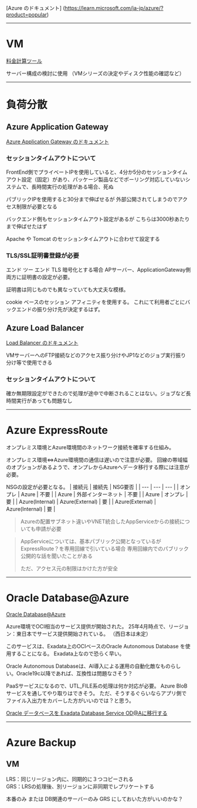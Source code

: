 
[Azure のドキュメント]
(https://learn.microsoft.com/ja-jp/azure/?product=popular)

--------------------------------------------------
# VM

[料金計算ツール](https://azure.microsoft.com/ja-jp/pricing/calculator/)

サーバー構成の検討に使用
（VMシリーズの決定やディスク性能の確認など）

--------------------------------------------------
# 負荷分散

## Azure Application Gateway

[Azure Application Gateway のドキュメント](https://learn.microsoft.com/ja-jp/azure/application-gateway/)

### セッションタイムアウトについて

FrontEnd側でプライベートIPを使用していると、4分か5分のセッションタイムアウト設定（固定）があり、パッケージ製品などでポーリング対応していないシステムで、長時間実行の処理がある場合、死ぬ

パブリックIPを使用すると30分まで伸ばせるが
外部公開されてしまうのでアクセス制限が必要となる

バックエンド側もセッションタイムアウト設定があるが
こちらは3000秒あたりまで伸ばせたはず

Apache や Tomcat のセッションタイムアウトに合わせて設定する

### TLS/SSL証明書登録が必要

エンド ツー エンド TLS 暗号化とする場合 
APサーバー、ApplicationGateway側両方に証明書の設定が必要。

証明書は同じものでも異なっていても大丈夫な模様。

cookie ベースのセッション アフィニティを使用する。
これにて利用者ごとにバックエンドの振り分け先が決定するはず。


## Azure Load Balancer

[Load Balancer のドキュメント](https://learn.microsoft.com/ja-jp/azure/load-balancer/)

VMサーバーへのFTP接続などのアクセス振り分けやJP1などのジョブ実行振り分け等で使用できる

### セッションタイムアウトについて

確か無期限設定ができたので処理が途中で中断されることはない。ジョブなど長時間実行があっても問題なし

--------------------------------------------------
# Azure ExpressRoute

オンプレミス環境とAzure環境間のネットワーク接続を確率する仕組み。

オンプレミス環境⇔Azure環境間の通信は遅いので注意が必要。
回線の帯域幅のオプションがあるようで、オンプレからAzureへデータ移行する際には注意が必要。

NSGの設定が必要となる。
| 接続元 | 接続先 | NSG要否 |
| --- | --- | --- |
| オンプレ | Azure | 不要 |
| Azure | 外部インターネット | 不要 |
| Azure | オンプレ | 要 |
| Azure(Internal) | Azure(External) | 要 |
| Azure(External) | Azure(Internal) | 要 |

> Azureの配置サブネット違いやVNET統合したAppServiceからの接続についても申請が必要

> AppServiceについては、基本パブリック公開となっているが
> ExpressRoute？を専用回線で引いている場合
> 専用回線内でのパブリック公開的な話を聞いたことがある
>
> ただ、アクセス元の制限はかけた方が安全

--------------------------------------------------
# Oracle Database@Azure

[Oracle Database@Azure](https://www.oracle.com/jp/cloud/azure/oracle-database-at-azure/)

Azure環境でOCI相当のサービス提供が開始された。
25年4月時点で、リージョン：東日本でサービス提供開始されている。
（西日本は未定）

このサービスは、Exadata上のOCIベースのOracle Autonomous Database を使用することになる。
Exadata上なので恐らく早い。

Oracle Autonomous Databaseは、AI導入による運用の自動化敵なものらしい。Oracle19c以降であれば、互換性は問題なさそう？

PaaSサービスになるので、UTL_FILE系の処理は何か対応が必要。
Azure BloBサービスを通してやり取りはできそう。
ただ、そうするぐらいならアプリ側でファイル入出力をカバーした方がいいのでは？と思う。

[Oracle データベースを Exadata Database Service OD@Aに移行する](https://learn.microsoft.com/ja-jp/azure/architecture/databases/idea/migrate-oracle-odaa-exadata)

--------------------------------------------------
# Azure Backup

## VM

LRS：同じリージョン内に、同期的に３つコピーされる  
GRS：LRSの処理後、別リージョンに非同期でレプリケートする  

本番のみ または DB関連のサーバーのみ GRS にしておいた方がいいのかな？


